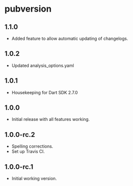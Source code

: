 # pubversion

## 1.1.0

- Added feature to allow automatic updating of changelogs.

## 1.0.2

- Updated analysis_options.yaml

## 1.0.1

- Housekeeping for Dart SDK 2.7.0

## 1.0.0

- Initial release with all features working.

## 1.0.0-rc.2

- Spelling corrections.
- Set up Travis CI.

## 1.0.0-rc.1

- Initial working version.

